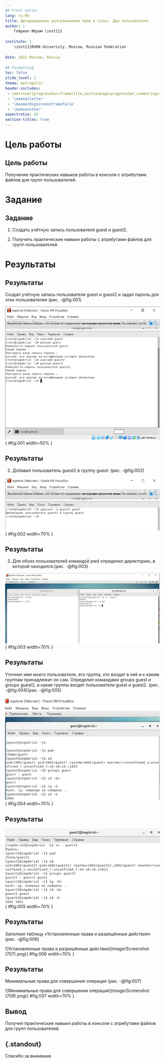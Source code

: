 ```yaml
---
## Front matter
lang: ru-RU
title: Дискреционное разграничение прав в Linux. Два пользователя.
author: |
	Гебриал Ибрам \inst{1}
	
institute: |
	\inst{1}RUDN University, Moscow, Russian Federation
	
date: 2021 Moscow, Russia

## Formatting
toc: false
slide_level: 2
theme: metropolis
header-includes: 
 - \metroset{progressbar=frametitle,sectionpage=progressbar,numbering=fraction}
 - '\makeatletter'
 - '\beamer@ignorenonframefalse'
 - '\makeatother'
aspectratio: 43
section-titles: true
---
```


# Цель работы

## Цель работы

Получение практических навыков работы в консоли с атрибутами файлов для групп пользователей.

# Задание

## Задание

1. Создать учётную запись пользователя guest и guest2.

2. Получить практические навыки работы с атрибутами файлов для групп пользователей.

# Результаты

## Результаты

Создал учётную запись пользователя guest и guest2 и задал пароль для этих пользователеи (рис. -@fig:001)

![Создание учетной записи пользователя guestи guest2](image/1.png){ #fig:001 width=50% }

## Результаты

2. Добавил пользователь guest2 в группу guest: (рис. -@fig:002)

![Добавление пользователя guest2 в группу guest](image/2.png){ #fig:002 width=70% }

## Результаты

3. Для обоих пользователей командой pwd определил директорию, в которой находился.(рис. -@fig:003)

![Определение директории](image/4.png){ #fig:003 width=70% }

## Результаты

Уточнил имя моего пользователя, его группу, кто входит в неё
и к каким группам принадлежит он сам. Определил командами groups guest и groups guest2, в какие группы входят пользователи guest и guest2. (рис. -@fig:004)(рис. -@fig:005)

![Информация пользователя guest](image/6guest.png){ #fig:004 width=70% }

## Результаты

![Информация пользователя guest2](image/6guest2.png){ #fig:005 width=70% }

## Результаты

Заполнил таблицу «Установленные права и разрешённые действия» (рис. -@fig:006) 

![Установленные права и разрешённые действия](image/Screenshot (707).png){ #fig:006 width=70% }

## Результаты

Минимальные права для совершения операция (рис. -@fig:007) 

![Минимальные права для совершения операция](image/Screenshot (708).png){ #fig:007 width=70% }




## Вывод


Получил практические навыки работы в консоли с атрибутами файлов для групп пользователей.

## {.standout}

Спасибо за внимание 
